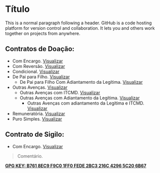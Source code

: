 # Título

This is a normal paragraph following a header. GitHub is a code hosting platform for version control and collaboration. It lets you and others work together on projects from anywhere.

## Contratos de Doação:

- Com Encargo. [Visualizar](./doa01.md)
- Com Reversão. [Visualizar](./doa02.md)
- Condicional. [Visualizar](./doa03.md)
- De Pai para Filho. [Visualizar](./doa04.md)
  - De Pai para Filho Com Adiantamento da Legítima. [Visualizar](./doa05.md)
- Outras Avenças. [Visualizar](./doa06.md)
  - Outras Avenças com ITCMD. [Visualizar](./doa07.md)
  - Outras Avenças com Adiantamento da Legítima. [Visualizar](./doa08.md)
    - Outras Avenças com adiantamento da Legítima e ITCMD. [Visualizar](./doa09.md)
- Remuneratória. [Visualizar](./doa10.md)
- Puro Simples. [Visualizar](./doa11.md)

## Contrato de Sigilo:

- Com Encargo. [Visualizar](./sig01.md)

> Comentário.

[**GPG KEY: B761 8EC9 F9C0 1FF0 FEDE 2BC3 216C 4296 5C20 6B67**](./gpg.asc)
